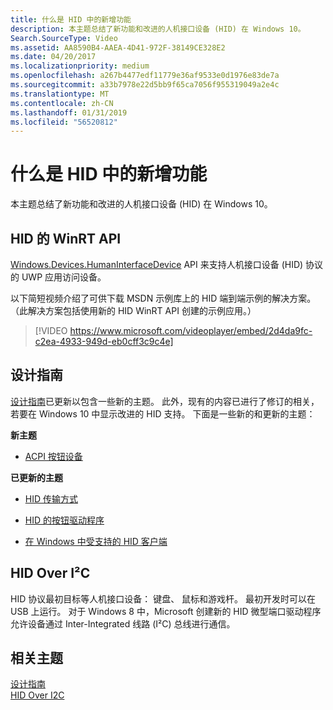 ```yaml
---
title: 什么是 HID 中的新增功能
description: 本主题总结了新功能和改进的人机接口设备 (HID) 在 Windows 10。
Search.SourceType: Video
ms.assetid: AA8590B4-AAEA-4D41-972F-38149CE328E2
ms.date: 04/20/2017
ms.localizationpriority: medium
ms.openlocfilehash: a267b4477edf11779e36af9533e0d1976e83de7a
ms.sourcegitcommit: a33b7978e22d5bb9f65ca7056f955319049a2e4c
ms.translationtype: MT
ms.contentlocale: zh-CN
ms.lasthandoff: 01/31/2019
ms.locfileid: "56520812"
---
```

# <a name="whats-new-in-hid"></a>什么是 HID 中的新增功能


本主题总结了新功能和改进的人机接口设备 (HID) 在 Windows 10。

## <a name="hid-winrt-api"></a>HID 的 WinRT API


[Windows.Devices.HumanInterfaceDevice](https://msdn.microsoft.com/library/windows/apps/xaml/dn263140) API 来支持人机接口设备 (HID) 协议的 UWP 应用访问设备。

以下简短视频介绍了可供下载 MSDN 示例库上的 HID 端到端示例的解决方案。 （此解决方案包括使用新的 HID WinRT API 创建的示例应用。）

>[!VIDEO https://www.microsoft.com/videoplayer/embed/2d4da9fc-c2ea-4933-949d-eb0cff3c9c4e]

## <a name="design-guide"></a>设计指南

[设计指南](index.md)已更新以包含一些新的主题。 此外，现有的内容已进行了修订的相关，若要在 Windows 10 中显示改进的 HID 支持。 下面是一些新的和更新的主题：

**新主题**

-   [ACPI 按钮设备](acpi-button-device.md)

**已更新的主题**

-   [HID 传输方式](hid-transports.md)

-   [HID 的按钮驱动程序](buttons.md)

-   [在 Windows 中受支持的 HID 客户端](hid-clients-supported-in-windows.md)

## <a name="hid-over-ic"></a>HID Over I²C


HID 协议最初目标等人机接口设备： 键盘、 鼠标和游戏杆。 最初开发时可以在 USB 上运行。 对于 Windows 8 中，Microsoft 创建新的 HID 微型端口驱动程序允许设备通过 Inter-Integrated 线路 (I²C) 总线进行通信。

## <a name="related-topics"></a>相关主题
[设计指南](index.md)  
[HID Over I2C](hid-over-i2c-guide.md)  



